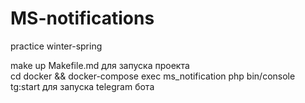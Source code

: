 # MS-notifications
practice winter-spring

make up Makefile.md для запуска проекта<br/>
cd docker && docker-compose exec ms_notification php bin/console tg:start для запуска telegram бота
